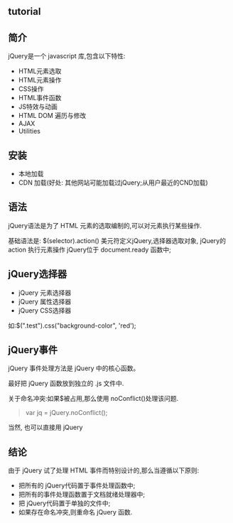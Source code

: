 tutorial
------
## 简介
jQuery是一个 javascript 库,包含以下特性:
- HTML元素选取
- HTML元素操作
- CSS操作
- HTML事件函数
- JS特效与动画
- HTML DOM 遍历与修改
- AJAX
- Utilities

## 安装
- 本地加载
- CDN 加载(好处: 其他网站可能加载过jQuery;从用户最近的CND加载)

## 语法
jQuery语法是为了 HTML 元素的选取编制的,可以对元素执行某些操作.

基础语法是: $(selector).action()
美元符定义jQuery,选择器选取对象, jQuery的 action 执行元素操作
jQuery位于 document.ready 函数中;

## jQuery选择器
- jQuery 元素选择器
- jQuery 属性选择器
- jQuery CSS选择器

如:$(".test").css("background-color", 'red');

## jQuery事件
jQuery 事件处理方法是 jQuery 中的核心函数。

最好把 jQuery 函数放到独立的 .js 文件中.

关于命名冲突:如果$被占用,那么使用 noConflict()处理该问题.

> var jq = jQuery.noConflict();

当然, 也可以直接用 jQuery
## 结论
由于 jQuery 试了处理 HTML 事件而特别设计的,那么当遵循以下原则:
- 把所有的 jQuery代码置于事件处理函数中;
- 把所有的事件处理函数置于文档就绪处理器中;
- 把 jQuery代码置于单独的文件中;
- 如果存在命名冲突,则重命名 jQuery 函数.

